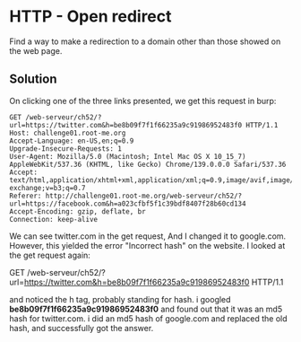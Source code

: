 # HTTP - Open redirect

Find a way to make a redirection to a domain other than those showed on the web page.

## Solution

On clicking one of the three links presented, we get this request in burp:

```
GET /web-serveur/ch52/?url=https://twitter.com&h=be8b09f7f1f66235a9c91986952483f0 HTTP/1.1
Host: challenge01.root-me.org
Accept-Language: en-US,en;q=0.9
Upgrade-Insecure-Requests: 1
User-Agent: Mozilla/5.0 (Macintosh; Intel Mac OS X 10_15_7) AppleWebKit/537.36 (KHTML, like Gecko) Chrome/139.0.0.0 Safari/537.36
Accept: text/html,application/xhtml+xml,application/xml;q=0.9,image/avif,image/webp,image/apng,*/*;q=0.8,application/signed-exchange;v=b3;q=0.7
Referer: http://challenge01.root-me.org/web-serveur/ch52/?url=https://facebook.com&h=a023cfbf5f1c39bdf8407f28b60cd134
Accept-Encoding: gzip, deflate, br
Connection: keep-alive
```

We can see twitter.com in the get request, And I changed it to google.com. However, this yielded the error "Incorrect hash" on the website. I looked at the get request again:

GET /web-serveur/ch52/?url=https://twitter.com&h=be8b09f7f1f66235a9c91986952483f0 HTTP/1.1

and noticed the h tag, probably standing for hash. i googled **be8b09f7f1f66235a9c91986952483f0** and found out that it was an md5 hash for twitter.com. i did an md5 hash of google.com and replaced the old hash, and successfully got the answer.
